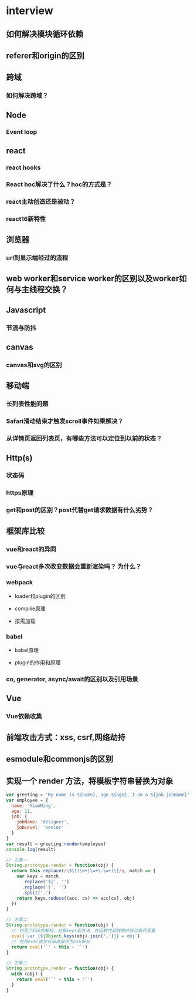 # interview

## 如何解决模块循环依赖

## referer和origin的区别

## 跨域

### 如何解决跨域？

## Node

### Event loop

## react

### react hooks

### React hoc解决了什么？hoc的方式是？

### react主动创造还是被动？

### react16新特性

## 浏览器

### url到显示端经过的流程

## web worker和service worker的区别以及worker如何与主线程交换？

## Javascript

### 节流与防抖

## canvas

### canvas和svg的区别

## 移动端

### 长列表性能问题

### Safari滑动结束才触发scroll事件如果解决？

### 从详情页返回列表页，有哪些方法可以定位到以前的状态？

## Http(s)

### 状态码

### https原理

### get和post的区别？post代替get请求数据有什么劣势？

## 框架库比较

### vue和react的异同

### vue与react多次改变数据会重新渲染吗？ 为什么？

### webpack

- loader和plugin的区别

- compilie原理

- 按需加载

### babel

- babel原理

- plugin的作用和原理

### co, generator, async/await的区别以及引用场景

## Vue

### Vue依赖收集

## 前端攻击方式：xss, csrf,网络劫持

## esmodule和commonjs的区别

## 实现一个 render 方法，将模板字符串替换为对象

```js
var greeting = 'My name is ${name}, age ${age}, I am a ${job.jobName}'
var employee = {
  name: 'XiaoMing',
  age: 11,
  job: {
    jobName: 'designer',
    jobLevel: 'senior'
  }
}
var result = greeting.render(employee)
console.log(result)
```

```js
// 方案一
String.prototype.render = function(obj) {
  return this.replace(/\$\{(\w+|\w+\.\w+)\}/g, match => {
    var keys = match
      .replace('${', '')
      .replace('}', '')
      .split('.')
    return keys.reduce((acc, cv) => acc[cv], obj)
  })
}

// 方案二
String.prototype.render = function(obj) {
  // 利用了ES6的解构、对象keys新方法，在函数内部解构并自动展开变量
  eval(`var {${Object.keys(obj).join(',')}} = obj`)
  // 利用eval使字符串直接作为ES6解析
  return eval('`' + this + '`')
}

// 方案三
String.prototype.render = function(obj) {
  with (obj) {
    return eval('`' + this + '`')
  }
}
```
